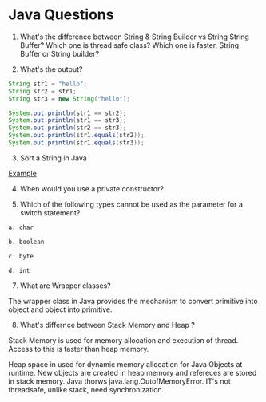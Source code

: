 # Java Questions

1. What's the difference between String & String Builder vs String String Buffer? Which one is thread safe class? Which one is faster, String Buffer or String builder?


2. What's the output?
```java
String str1 = "hello";
String str2 = str1;
String str3 = new String("hello");

System.out.println(str1 == str2);
System.out.println(str1 == str3);
System.out.println(str2 == str3);
System.out.println(str1.equals(str2));
System.out.println(str1.equals(str3));
```

3. Sort a String in Java

[Example](../java/SortAString.java)

4. When would you use a private constructor?

5. Which of the following types cannot be used as the parameter for a switch statement?

```bash
a. char

b. boolean

c. byte

d. int
```

7. What are Wrapper classes?

The wrapper class in Java provides the mechanism to convert primitive into object and object into primitive.

8. What's differnce between Stack Memory and Heap ?

Stack Memory is used for memory allocation and execution of thread. Access to this is faster than heap memory.

Heap space in used for dynamic memory allocation for Java Objects at runtime. New objects are created in heap memory and refereces are stored in stack memory. Java thorws java.lang.OutofMemoryError. IT's not threadsafe, unlike stack, need synchronization.
